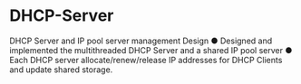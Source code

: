 # DHCP-Server

DHCP Server and IP pool server management Design
● Designed and implemented the multithreaded DHCP Server and a shared IP pool server
● Each DHCP server allocate/renew/release IP addresses for DHCP Clients and update shared storage.

